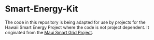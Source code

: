 Smart-Energy-Kit
================

The code in this repository is being adapted for use by projects for the
Hawaii Smart Energy Project where the code is not project dependent. It originated from the
[Maui Smart Grid Project](https://github.com/Hawaii-Smart-Energy-Project/Maui-Smart-Grid).
